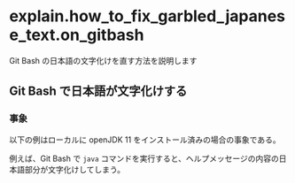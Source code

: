 # explain.how_to_fix_garbled_japanese_text.on_gitbash
Git Bash の日本語の文字化けを直す方法を説明します

## Git Bash で日本語が文字化けする

### 事象
以下の例はローカルに openJDK 11 をインストール済みの場合の事象である。

例えば、Git Bash で `java` コマンドを実行すると、ヘルプメッセージの内容の日本語部分が文字化けしてしまう。


